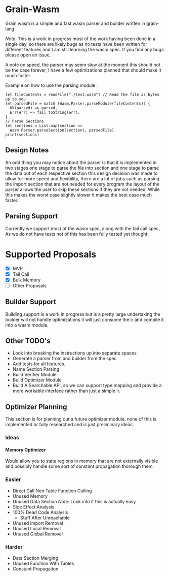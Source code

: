 # Grain-Wasm

Grain wasm is a simple and fast wasm parser and builder written in grain-lang.

*Note*: This is a work in progress most of the work having been done in a single day, so there are likely bugs as no tests have been written for different features and I am still learning the wasm spec. If you find any bugs please open an issue.

A note on speed, the parser may seem slow at the moment this should not be the case forever, I have a few optimizations planned that should make it much faster.

Example on how to use the parsing module:
```
let fileContents = readFile("./test.wasm") // Read the file as bytes up to you
let parsedFile = match (Wasm.Parser.parseModule(fileContents)) {
  Ok(parsed) => parsed,
  Err(err) => fail toString(err),
}
// Parse Sections
let sections = List.map(section =>
  Wasm.Parser.parseSection(section), parsedFile)
print(sections)
```

## Design Notes

An odd thing you may notice about the parser is that it is implemented in two stages one stage to parse the file into section and one stage to parse the data out of each respective section this design decision was made to allow for more speed and flexibility, there are a lot of jobs such as parsing the import section that are not needed for every program the layout of the parser allows the user to skip these sections if they are not needed. While this makes the worst case slightly slower it makes the best case much faster.

## Parsing Support
Currently we support most of the wasm spec, along with the tail call spec, As we do not have tests not of this has been fully tested yet thought.
# Supported Proposals
+ [x] MVP
+ [x] Tail Call
+ [x] Bulk Memory
+ [ ] Other Proposals

## Builder Support
Building support is a work in progress but is a pretty large undertaking the builder will not handle optimizations it will just consume the ir and compile it into a wasm module.

## Other TODO's

* Look into breaking the instructions up into separate spaces 
* Generate a parser from and builder from the spec
* Add tests for all features.
* Name Section Parsing
* Build Verifier Module
* Build Optimizer Module
* Build A Searchable API, so we can support type mapping and provide a more workable interface rather than just a simple ir.

## Optimizer Planning
This section is for planning out a future optimizer module, none of this is implemented or fully researched and is just preliminary ideas.
### Ideas
#### Memory Optimizer
Would allow you to state regions in memory that are not externally visible and possibly handle some sort of constant propagation thorough them.

### Easier
* Direct Call Non Table Function Culling
* Unused Memory
* Unused Data Section *Note*: Look into if this is actually easy
* Side Effect Analysis
* 100% Dead Code Analysis
  * Stuff After Unreachable
* Unused Import Removal
* Unused Local Removal
* Unused Global Removal

### Harder
* Data Section Merging
* Unused Function With Tables
* Constant Propagation

